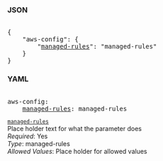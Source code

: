 ### JSON 
<pre> 
{
    "aws-config": {
        "<a href=#managed-rules>managed-rules</a>": "managed-rules"
    }
}</pre> 
### YAML 
<pre> 
aws-config:
    <a href=#managed-rules>managed-rules</a>: managed-rules
</pre> 


<a name= "managed-rules" href="global-options/aws-config/managed-rules.md">`managed-rules`</a> \
Place holder text for what the parameter does \
*Required*: Yes \
*Type*: managed-rules \
*Allowed Values*: Place holder for allowed values

